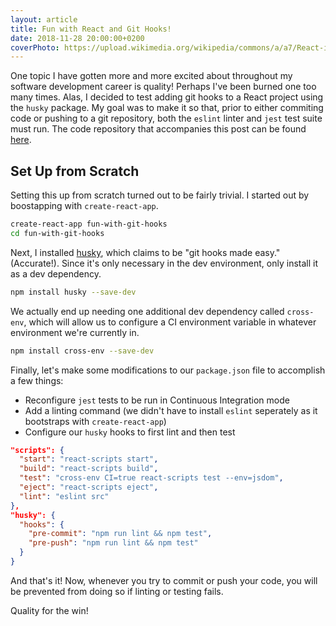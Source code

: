 ```yaml
---
layout: article
title: Fun with React and Git Hooks!
date: 2018-11-28 20:00:00+0200
coverPhoto: https://upload.wikimedia.org/wikipedia/commons/a/a7/React-icon.svg
---
```


One topic I have gotten more and more excited about throughout my software development career is quality! Perhaps I've been burned one too many times. Alas, I decided to test adding git hooks to a React project using the `husky` package. My goal was to make it so that, prior to either commiting code or pushing to a git repository, both the `eslint` linter and `jest` test suite must run. The code repository that accompanies this post can be found [here](https://github.com/nas5w/fun-with-react-and-git-hooks).

## Set Up from Scratch

Setting this up from scratch turned out to be fairly trivial. I started out by boostapping with `create-react-app`.

```bash
create-react-app fun-with-git-hooks
cd fun-with-git-hooks
```

Next, I installed [husky](https://github.com/typicode/husky), which claims to be "git hooks made easy." (Accurate!). Since it's only necessary in the dev environment, only install it as a dev dependency.

```bash
npm install husky --save-dev
```

We actually end up needing one additional dev dependency called `cross-env`, which will allow us to configure a CI environment variable in whatever environment we're currently in.

```bash
npm install cross-env --save-dev
```

Finally, let's make some modifications to our `package.json` file to accomplish a few things:

- Reconfigure `jest` tests to be run in Continuous Integration mode
- Add a linting command (we didn't have to install `eslint` seperately as it bootstraps with `create-react-app`)
- Configure our `husky` hooks to first lint and then test

```json
"scripts": {
  "start": "react-scripts start",
  "build": "react-scripts build",
  "test": "cross-env CI=true react-scripts test --env=jsdom",
  "eject": "react-scripts eject",
  "lint": "eslint src"
},
"husky": {
  "hooks": {
    "pre-commit": "npm run lint && npm test",
    "pre-push": "npm run lint && npm test"
  }
}
```

And that's it! Now, whenever you try to commit or push your code, you will be prevented from doing so if linting or testing fails.

Quality for the win!
